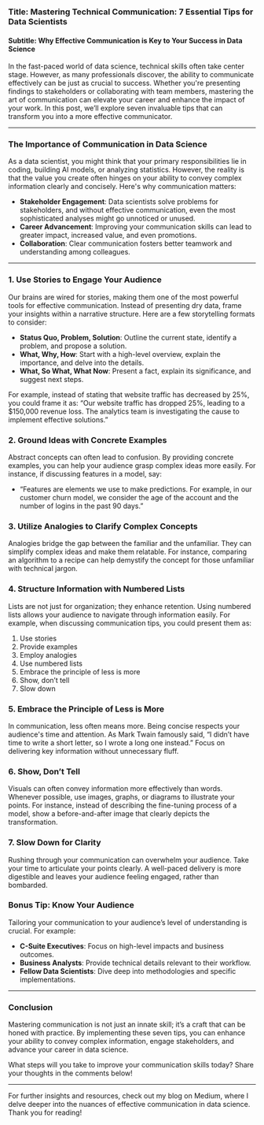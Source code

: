 ### Title: Mastering Technical Communication: 7 Essential Tips for Data Scientists
#### Subtitle: Why Effective Communication is Key to Your Success in Data Science

In the fast-paced world of data science, technical skills often take center stage. However, as many professionals discover, the ability to communicate effectively can be just as crucial to success. Whether you're presenting findings to stakeholders or collaborating with team members, mastering the art of communication can elevate your career and enhance the impact of your work. In this post, we’ll explore seven invaluable tips that can transform you into a more effective communicator.

* * *

### The Importance of Communication in Data Science

As a data scientist, you might think that your primary responsibilities lie in coding, building AI models, or analyzing statistics. However, the reality is that the value you create often hinges on your ability to convey complex information clearly and concisely. Here's why communication matters:

- **Stakeholder Engagement**: Data scientists solve problems for stakeholders, and without effective communication, even the most sophisticated analyses might go unnoticed or unused.
- **Career Advancement**: Improving your communication skills can lead to greater impact, increased value, and even promotions.
- **Collaboration**: Clear communication fosters better teamwork and understanding among colleagues.

* * *

### 1. Use Stories to Engage Your Audience

Our brains are wired for stories, making them one of the most powerful tools for effective communication. Instead of presenting dry data, frame your insights within a narrative structure. Here are a few storytelling formats to consider:

- **Status Quo, Problem, Solution**: Outline the current state, identify a problem, and propose a solution.
- **What, Why, How**: Start with a high-level overview, explain the importance, and delve into the details.
- **What, So What, What Now**: Present a fact, explain its significance, and suggest next steps.

For example, instead of stating that website traffic has decreased by 25%, you could frame it as: “Our website traffic has dropped 25%, leading to a $150,000 revenue loss. The analytics team is investigating the cause to implement effective solutions.”

### 2. Ground Ideas with Concrete Examples

Abstract concepts can often lead to confusion. By providing concrete examples, you can help your audience grasp complex ideas more easily. For instance, if discussing features in a model, say:

- “Features are elements we use to make predictions. For example, in our customer churn model, we consider the age of the account and the number of logins in the past 90 days.”

### 3. Utilize Analogies to Clarify Complex Concepts

Analogies bridge the gap between the familiar and the unfamiliar. They can simplify complex ideas and make them relatable. For instance, comparing an algorithm to a recipe can help demystify the concept for those unfamiliar with technical jargon.

### 4. Structure Information with Numbered Lists

Lists are not just for organization; they enhance retention. Using numbered lists allows your audience to navigate through information easily. For example, when discussing communication tips, you could present them as:

1. Use stories
2. Provide examples
3. Employ analogies
4. Use numbered lists
5. Embrace the principle of less is more
6. Show, don’t tell
7. Slow down

### 5. Embrace the Principle of Less is More

In communication, less often means more. Being concise respects your audience's time and attention. As Mark Twain famously said, “I didn’t have time to write a short letter, so I wrote a long one instead.” Focus on delivering key information without unnecessary fluff.

### 6. Show, Don’t Tell

Visuals can often convey information more effectively than words. Whenever possible, use images, graphs, or diagrams to illustrate your points. For instance, instead of describing the fine-tuning process of a model, show a before-and-after image that clearly depicts the transformation.

### 7. Slow Down for Clarity

Rushing through your communication can overwhelm your audience. Take your time to articulate your points clearly. A well-paced delivery is more digestible and leaves your audience feeling engaged, rather than bombarded.

### Bonus Tip: Know Your Audience

Tailoring your communication to your audience’s level of understanding is crucial. For example:

- **C-Suite Executives**: Focus on high-level impacts and business outcomes.
- **Business Analysts**: Provide technical details relevant to their workflow.
- **Fellow Data Scientists**: Dive deep into methodologies and specific implementations.

* * *

### Conclusion

Mastering communication is not just an innate skill; it’s a craft that can be honed with practice. By implementing these seven tips, you can enhance your ability to convey complex information, engage stakeholders, and advance your career in data science. 

What steps will you take to improve your communication skills today? Share your thoughts in the comments below!

* * * 

For further insights and resources, check out my blog on Medium, where I delve deeper into the nuances of effective communication in data science. Thank you for reading!